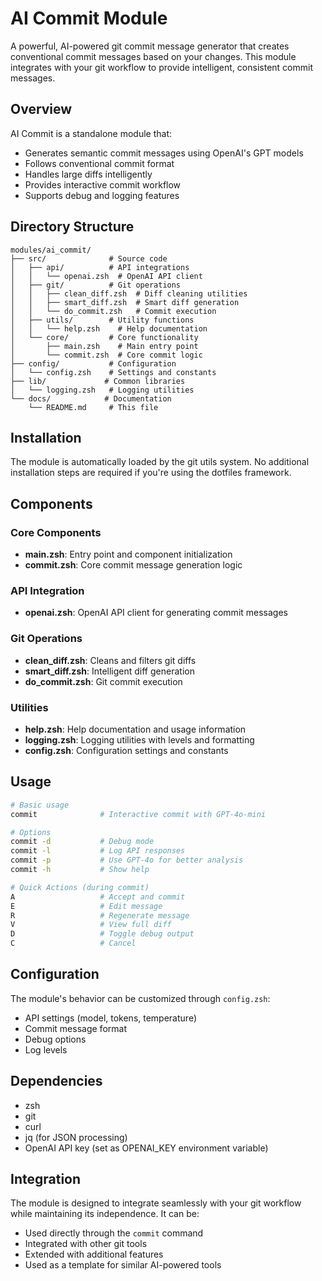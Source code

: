 # AI Commit Module

A powerful, AI-powered git commit message generator that creates conventional commit messages based on your changes. This module integrates with your git workflow to provide intelligent, consistent commit messages.

## Overview

AI Commit is a standalone module that:

- Generates semantic commit messages using OpenAI's GPT models
- Follows conventional commit format
- Handles large diffs intelligently
- Provides interactive commit workflow
- Supports debug and logging features

## Directory Structure

```
modules/ai_commit/
├── src/              # Source code
│   ├── api/          # API integrations
│   │   └── openai.zsh  # OpenAI API client
│   ├── git/          # Git operations
│   │   ├── clean_diff.zsh  # Diff cleaning utilities
│   │   ├── smart_diff.zsh  # Smart diff generation
│   │   └── do_commit.zsh   # Commit execution
│   ├── utils/        # Utility functions
│   │   └── help.zsh    # Help documentation
│   └── core/         # Core functionality
│       ├── main.zsh    # Main entry point
│       └── commit.zsh  # Core commit logic
├── config/           # Configuration
│   └── config.zsh    # Settings and constants
├── lib/             # Common libraries
│   └── logging.zsh   # Logging utilities
└── docs/            # Documentation
    └── README.md     # This file
```

## Installation

The module is automatically loaded by the git utils system. No additional installation steps are required if you're using the dotfiles framework.

## Components

### Core Components

- **main.zsh**: Entry point and component initialization
- **commit.zsh**: Core commit message generation logic

### API Integration

- **openai.zsh**: OpenAI API client for generating commit messages

### Git Operations

- **clean_diff.zsh**: Cleans and filters git diffs
- **smart_diff.zsh**: Intelligent diff generation
- **do_commit.zsh**: Git commit execution

### Utilities

- **help.zsh**: Help documentation and usage information
- **logging.zsh**: Logging utilities with levels and formatting
- **config.zsh**: Configuration settings and constants

## Usage

```bash
# Basic usage
commit              # Interactive commit with GPT-4o-mini

# Options
commit -d           # Debug mode
commit -l           # Log API responses
commit -p           # Use GPT-4o for better analysis
commit -h           # Show help

# Quick Actions (during commit)
A                   # Accept and commit
E                   # Edit message
R                   # Regenerate message
V                   # View full diff
D                   # Toggle debug output
C                   # Cancel
```

## Configuration

The module's behavior can be customized through `config.zsh`:

- API settings (model, tokens, temperature)
- Commit message format
- Debug options
- Log levels

## Dependencies

- zsh
- git
- curl
- jq (for JSON processing)
- OpenAI API key (set as OPENAI_KEY environment variable)

## Integration

The module is designed to integrate seamlessly with your git workflow while maintaining its independence. It can be:

- Used directly through the `commit` command
- Integrated with other git tools
- Extended with additional features
- Used as a template for similar AI-powered tools
